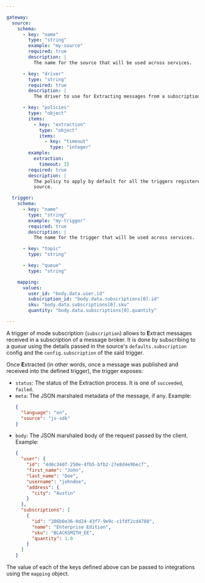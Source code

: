 ```yaml
---

gateway:
  source:
    schema:
      - key: "name"
        type: "string"
        example: "my-source"
        required: true
        description: |
          The name for the source that will be used across services.

      - key: "driver"
        type: "string"
        required: true
        description: |
          The driver to use for Extracting messages from a subscription.

      - key: "policies"
        type: "object"
        items:
          - key: "extraction"
            type: "object"
            items:
              - key: "timeout"
                type: "integer"
        example:
          extraction:
            timeout: 15
        required: true
        description: |
          The policy to apply by default for all the triggers registered in this
          source.

  trigger:
    schema:
      - key: "name"
        type: "string"
        example: "my-trigger"
        required: true
        description: |
          The name for the trigger that will be used across services.

      - key: "topic"
        type: "string"

      - key: "queue"
        type: "string"

    mapping:
      values:
        user_id: "body.data.user.id"
        subscription_id: "body.data.subscriptions[0].id"
        sku: "body.data.subscriptions[0].sku"
        quantity: "body.data.subscriptions[0].quantity"

---
```


A trigger of mode subscription (`subscription`) allows to **E**xtract messages
received in a subscription of a message broker. It is done by subscribing to a
*queue* using the details passed in the source's `defaults.subscription` config
and the `config.subscription` of the said trigger.

Once **E**xtracted (in other words, once a message was published and received into
the defined trigger), the trigger exposes:
- `status`: The status of the Extraction process. It is one of `succeeded`,
  `failed`.
- `meta`: The JSON marshaled metadata of the message, if any. Example:
  ```json
  {
    "language": "en",
    "source": "js-sdk"
  }
  ```
- `body`: The JSON marshaled body of the request passed by the client. Example:
  ```json
  {
    "user": {
      "id": "4d6c34df-250e-4fb5-bfb2-27e8d4e9becf",
      "first_name": "John",
      "last_name": "Doe",
      "username": "johndoe",
      "address": {
        "city": "Austin"
      }
    },
    "subscriptions": [
      {
        "id": "206b0e36-0d24-43f7-9e9c-c1fdf2cd4780",
        "name": "Enterprise Edition",
        "sku": "BLACKSMITH_EE",
        "quantity": 1.0
      }
    ]
  }
  ```

The value of each of the keys defined above can be passed to integrations using
the `mapping` object.
